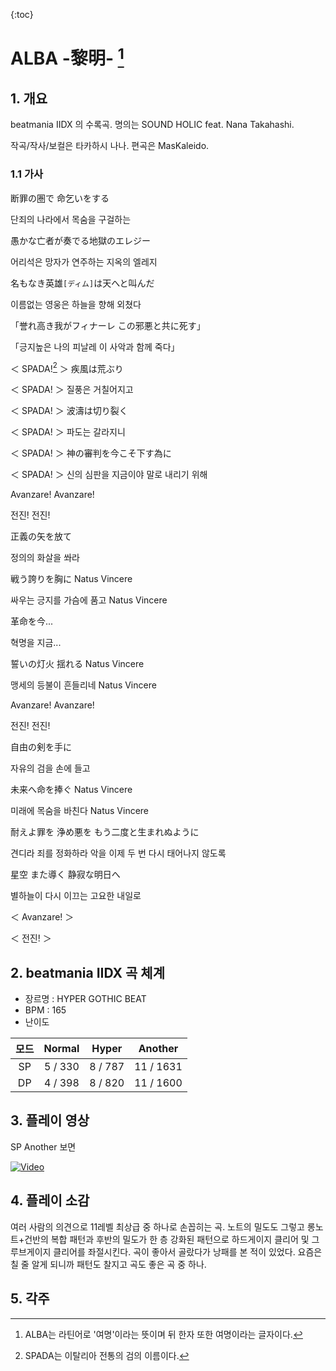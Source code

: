 {:toc}

# ALBA -黎明- [^1)]



## 1. 개요

beatmania IIDX 의 수록곡. 명의는 SOUND HOLIC feat. Nana Takahashi.

작곡/작사/보컬은 타카하시 나나. 편곡은 MasKaleido.



### 1.1 가사

断罪の圏で 命乞いをする

단죄의 나라에서 목숨을 구걸하는

愚かな亡者が奏でる地獄のエレジー

어리석은 망자가 연주하는 지옥의 엘레지

名もなき英雄`[ディム]`は天へと叫んだ 

이름없는 영웅은 하늘을 향해 외쳤다

「誉れ高き我がフィナーレ この邪悪と共に死す」

「긍지높은 나의 피날레 이 사악과 함께 죽다」

＜ SPADA![^2)] ＞ 疾風は荒ぶり 

＜ SPADA! ＞ 질풍은 거칠어지고

＜ SPADA! ＞ 波濤は切り裂く 

＜ SPADA! ＞ 파도는 갈라지니

＜ SPADA! ＞ 神の審判を今こそ下す為に

＜ SPADA! ＞ 신의 심판을 지금이야 말로 내리기 위해

Avanzare! Avanzare! 

전진! 전진!

正義の矢を放て 

정의의 화살을 쏴라

戦う誇りを胸に Natus Vincere 

싸우는 긍지를 가슴에 품고 Natus Vincere

革命を今...

혁명을 지금...



誓いの灯火 揺れる Natus Vincere

맹세의 등불이 흔들리네 Natus Vincere 

Avanzare! Avanzare! 

전진! 전진!

自由の剣を手に 

자유의 검을 손에 들고

未来へ命を捧ぐ Natus Vincere

미래에 목숨을 바친다 Natus Vincere



耐えよ罪を 浄め悪を もう二度と生まれぬように 

견디라 죄를 정화하라 악을 이제 두 번 다시 태어나지 않도록

星空 また導く 静寂な明日へ 

별하늘이 다시 이끄는 고요한 내일로

＜ Avanzare! ＞

＜ 전진! ＞





## 2. beatmania IIDX 곡 체계

- 장르명 : HYPER GOTHIC BEAT
- BPM : 165
- 난이도

|  모드  | Normal  |  Hyper  |  Another  |
| :--: | :-----: | :-----: | :-------: |
|  SP  | 5 / 330 | 8 / 787 | 11 / 1631 |
|  DP  | 4 / 398 | 8 / 820 | 11 / 1600 |






## 3. 플레이 영상

SP Another 보면

[![Video](http://img.youtube.com/vi/ZE54ZrUxsMo/0.jpg)](https://www.youtube.com/embed/ZE54ZrUxsMo?t=0s) 







## 4. 플레이 소감

여러 사람의 의견으로 11레벨 최상급 중 하나로 손꼽히는 곡. 노트의 밀도도 그렇고 롱노트+건반의 복합 패턴과 후반의 밀도가 한 층 강화된 패턴으로 하드게이지 클리어 및 그루브게이지 클리어를 좌절시킨다. 곡이 좋아서 골랐다가 낭패를 본 적이 있었다. 요즘은 칠 줄 알게 되니까 패턴도 찰지고 곡도 좋은 곡 중 하나.





## 5. 각주

[^1)]: ALBA는 라틴어로 '여명'이라는 뜻이며 뒤 한자 또한 여명이라는 글자이다.
[^2)]: SPADA는 이탈리아 전통의 검의 이름이다.

